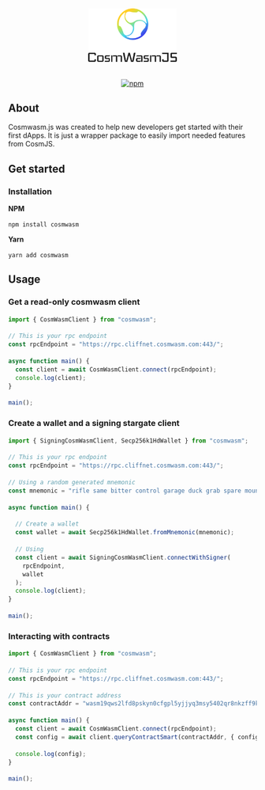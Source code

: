 
<h1><p align="center"><img alt="CosmJS" src="docs/logo.png" width="180" /></p></h1>

<div align="center">
  <a href="https://www.npmjs.com/package/cosmwasm"><img alt="npm" src="https://img.shields.io/npm/v/cosmwasm.svg"/></a>
</div>

## About

Cosmwasm.js was created to help new developers get started with their first dApps.
It is just a wrapper package to easily import needed features from CosmJS.

## Get started

### Installation

**NPM**

`npm install cosmwasm`

**Yarn**

`yarn add cosmwasm`

## Usage

### Get a read-only cosmwasm client

```ts
import { CosmWasmClient } from "cosmwasm";

// This is your rpc endpoint
const rpcEndpoint = "https://rpc.cliffnet.cosmwasm.com:443/";

async function main() {
  const client = await CosmWasmClient.connect(rpcEndpoint);
  console.log(client);
}

main();
```

### Create a wallet and a signing stargate client

```ts
import { SigningCosmWasmClient, Secp256k1HdWallet } from "cosmwasm";

// This is your rpc endpoint
const rpcEndpoint = "https://rpc.cliffnet.cosmwasm.com:443/";

// Using a random generated mnemonic
const mnemonic = "rifle same bitter control garage duck grab spare mountain doctor rubber cook";

async function main() {

  // Create a wallet
  const wallet = await Secp256k1HdWallet.fromMnemonic(mnemonic);

  // Using
  const client = await SigningCosmWasmClient.connectWithSigner(
    rpcEndpoint,
    wallet
  );
  console.log(client);
}

main();
```

### Interacting with contracts

```ts
import { CosmWasmClient } from "cosmwasm";

// This is your rpc endpoint
const rpcEndpoint = "https://rpc.cliffnet.cosmwasm.com:443/";

// This is your contract address
const contractAddr = "wasm19qws2lfd8pskyn0cfgpl5yjjyq3msy5402qr8nkzff9kdnkaepyqycedfh";

async function main() {
  const client = await CosmWasmClient.connect(rpcEndpoint);
  const config = await client.queryContractSmart(contractAddr, { config: {} });

  console.log(config);
}

main();
```
